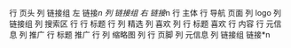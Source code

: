 行 页头
    列 链接组 左
        链接*n
    列 链接组 右
        链接*n
行 主体
    行 导航 页面
        列 logo
        列 链接组
        列 搜索区
    行
        行 标题
        行 
            列 精选
                列 喜欢
                列 
                    行 标题 喜欢
                    行 内容 
                    行 元信息
            列 推广
                行 标题 推广
                行 
                    列 缩略图
                    列 
行 页脚
    列 元信息
    列 链接组
        链接*n